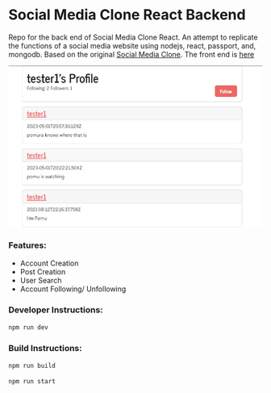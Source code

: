 # Social Media Clone React Backend

Repo for the back end of Social Media Clone React. An attempt to replicate the functions of a social media website using nodejs, react, passport, and, mongodb. Based on the original [Social Media Clone](https://github.com/JustSch/SocialMediaClone). The front end is [here](https://github.com/JustSch/social-media-clone-react-frontend)

![alt text](https://raw.githubusercontent.com/justsch/social-media-clone-react-backend/main/screenshots/screenshot.png)


### Features:
  - Account Creation
  - Post Creation
  - User Search
  - Account Following/ Unfollowing

### Developer Instructions:

```bash
npm run dev
```

### Build Instructions:

```bash
npm run build
```

```bash
npm run start
```